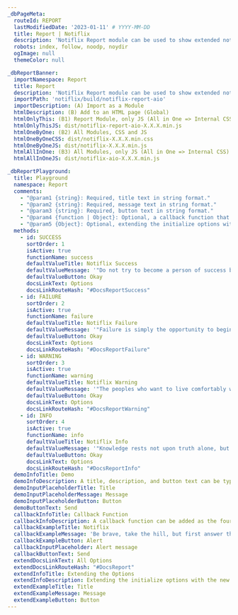 ```yaml
---
_dbPageMeta:
  routeId: REPORT
  lastModifiedDate: '2023-01-11' # YYYY-MM-DD
  title: Report | Notiflix
  description: 'Notiflix Report module can be used to show extended notifications that contain a title, description, and button(with a callback function). This module includes 4 types of notifications: "Success", "Failure", "Warning", and "Info".'
  robots: index, follow, noodp, noydir
  ogImage: null
  themeColor: null

_dbReportBanner:
  importNamespace: Report
  title: Report
  description: 'Notiflix Report module can be used to show extended notifications that contain a title, description, and button(with a callback function). This module includes 4 types of notifications: "Success", "Failure", "Warning", and "Info".'
  importPath: 'notiflix/build/notiflix-report-aio'
  importDescription: (A) Import as a Module
  htmlDescription: (B) Add to an HTML page (Global)
  htmlOnlyThis: (B1) Report Module, only JS (All in One => Internal CSS)
  htmlOnlyThisJS: dist/notiflix-report-aio-X.X.X.min.js
  htmlOneByOne: (B2) All Modules, CSS and JS
  htmlOneByOneCSS: dist/notiflix-X.X.X.min.css
  htmlOneByOneJS: dist/notiflix-X.X.X.min.js
  htmlAllInOne: (B3) All Modules, only JS (All in One => Internal CSS)
  htmlAllInOneJS: dist/notiflix-aio-X.X.X.min.js

_dbReportPlayground:
  title: Playground
  namespace: Report
  comments:
    - "@param1 {string}: Required, title text in string format."
    - "@param2 {string}: Required, message text in string format."
    - "@param3 {string}: Required, button text in string format."
    - "@param4 {function | Object}: Optional, a callback function that will be called when the button element has been clicked. Or, extending the initialize options with the new options for each notification element."
    - "@param5 {Object}: Optional, extending the initialize options with new the options for each notification element. (If the fourth parameter has been already used for a callback function.)"
  methods:
    - id: SUCCESS
      sortOrder: 1
      isActive: true
      functionName: success
      defaultValueTitle: Notiflix Success
      defaultValueMessage: '"Do not try to become a person of success but try to become a person of value." <br/><br/>- Albert Einstein'
      defaultValueButton: Okay
      docsLinkText: Options
      docsLinkRouteHash: "#DocsReportSuccess"
    - id: FAILURE
      sortOrder: 2
      isActive: true
      functionName: failure
      defaultValueTitle: Notiflix Failure
      defaultValueMessage: '"Failure is simply the opportunity to begin again, this time more intelligently." <br/><br/>- Henry Ford'
      defaultValueButton: Okay
      docsLinkText: Options
      docsLinkRouteHash: "#DocsReportFailure"
    - id: WARNING
      sortOrder: 3
      isActive: true
      functionName: warning
      defaultValueTitle: Notiflix Warning
      defaultValueMessage: '"The peoples who want to live comfortably without producing and fatigue; they are doomed to lose their dignity, then liberty, and then independence and destiny." <br/><br/>- Mustafa Kemal Ataturk'
      defaultValueButton: Okay
      docsLinkText: Options
      docsLinkRouteHash: "#DocsReportWarning"
    - id: INFO
      sortOrder: 4
      isActive: true
      functionName: info
      defaultValueTitle: Notiflix Info
      defaultValueMessage: '"Knowledge rests not upon truth alone, but upon error also." <br/><br/>- Carl Gustav Jung'
      defaultValueButton: Okay
      docsLinkText: Options
      docsLinkRouteHash: "#DocsReportInfo"
  demoInfoTitle: Demo
  demoInfoDescription: A title, description, and button text can be typed for the demonstration.
  demoInputPlaceholderTitle: Title
  demoInputPlaceholderMessage: Message
  demoInputPlaceholderButton: Button
  demoButtonText: Send
  callbackInfoTitle: Callback Function
  callbackInfoDescription: A callback function can be added as the fourth parameter. The callback function can be used for all types of notifications.
  callbackExampleTitle: Notiflix
  callbackExampleMessage: 'Be brave, take the hill, but first answer that question: "What’s my hill?"'
  callbackExampleButton: Alert
  callbackInputPlaceholder: Alert message
  callbackButtonText: Send
  extendDocsLinkText: All Options
  extendDocsLinkRouteHash: "#DocsReport"
  extendInfoTitle: Extending the Options
  extendInfoDescription: Extending the initialize options with the new options for each notification element. An "options" object can be added as the fourth parameter. In addition, it has to be the fifth parameter if the fourth parameter has been already used for a callback function.
  extendExampleTitle: Title
  extendExampleMessage: Message
  extendExampleButton: Button
---
```

